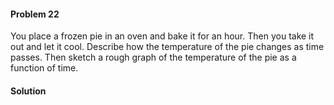 <div class="alert alert-warning" role="alert">
<h4 class="alert-heading">Problem 22</h4>

You place a frozen pie in an oven and bake it for an hour. Then you take it out and let it cool. Describe how the temperature of the pie changes as time passes. Then sketch a rough graph of the temperature of the pie as a function of time.

</div>

<div class="alert alert-success" role="alert">
<h4 class="alert-heading">Solution</h4>



</div>
